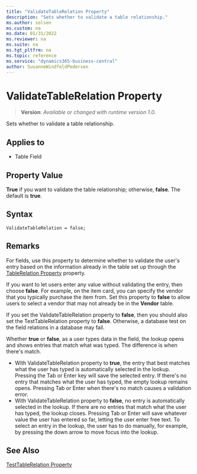 ```yaml
---
title: "ValidateTableRelation Property"
description: "Sets whether to validate a table relationship."
ms.author: solsen
ms.custom: na
ms.date: 01/31/2022
ms.reviewer: na
ms.suite: na
ms.tgt_pltfrm: na
ms.topic: reference
ms.service: "dynamics365-business-central"
author: SusanneWindfeldPedersen
---
```

[//]: # (START>DO_NOT_EDIT)
[//]: # (IMPORTANT:Do not edit any of the content between here and the END>DO_NOT_EDIT.)
[//]: # (Any modifications should be made in the .xml files in the ModernDev repo.)
# ValidateTableRelation Property
> **Version**: _Available or changed with runtime version 1.0._

Sets whether to validate a table relationship.

## Applies to
-   Table Field

[//]: # (IMPORTANT: END>DO_NOT_EDIT)


## Property Value

**True** if you want to validate the table relationship; otherwise, **false**. The default is **true**.  

## Syntax

```AL
ValidateTableRelation = false;
```
  
## Remarks

For fields, use this property to determine whether to validate the user's entry based on the information already in the table set up through the [TableRelation Property](devenv-tablerelation-property.md) property.  
  
If you want to let users enter any value without validating the entry, then choose **false**. For example, on the item card, you can specify the vendor that you typically purchase the item from. Set this property to **false** to allow users to select a vendor that may not already be in the **Vendor** table.  
  
If you set the ValidateTableRelation property to **false**, then you should also set the TestTableRelation property to **false**. Otherwise, a database test on the field relations in a database may fail.  

Whether **true** or **false**, as a user types data in the field, the lookup opens and shows entries that match what was typed. The difference is when there's match.

- With ValidateTableRelation property to **true**, the entry that best matches what the user has typed is automatically selected in the lookup. Pressing the Tab or Enter key will save the selected entry. If there's no entry that matches what the user has typed, the empty lookup remains opens. Pressing Tab or Enter when there's no match causes a validation error.
- With ValidateTableRelation property to **false**, no entry is automatically selected in the lookup. If there are no entries that match what the user has typed, the lookup closes. Pressing Tab or Enter will save whatever value the user has entered so far, letting the user enter free text. To select an entry in the lookup, the user has to do manually, for example, by pressing the down arrow to move focus into the lookup.

## See Also  

[TestTableRelation Property](devenv-testtablerelation-property.md)